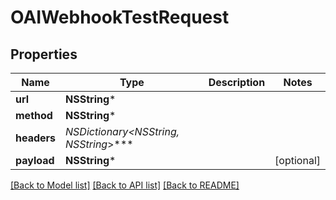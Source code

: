 # OAIWebhookTestRequest

## Properties
Name | Type | Description | Notes
------------ | ------------- | ------------- | -------------
**url** | **NSString*** |  | 
**method** | **NSString*** |  | 
**headers** | **NSDictionary&lt;NSString*, NSString*&gt;*** |  | 
**payload** | **NSString*** |  | [optional] 

[[Back to Model list]](../README#documentation-for-models) [[Back to API list]](../README#documentation-for-api-endpoints) [[Back to README]](../README)



